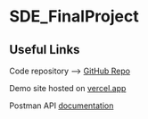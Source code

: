 # SDE_FinalProject
## Useful Links

Code repository --> [GitHub Repo](https://github.com/Lory1403/SDE_FinalProject)

Demo site hosted on [vercel.app](https://sde-final-project.vercel.app/)

Postman API [documentation]()

